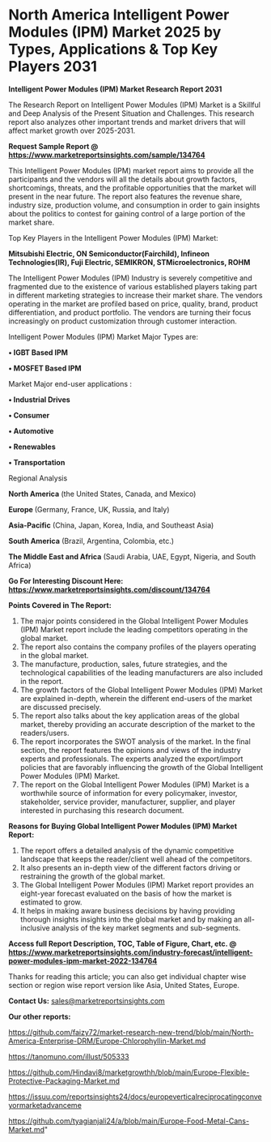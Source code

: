# North America Intelligent Power Modules (IPM) Market 2025 by Types, Applications & Top Key Players 2031

<strong>Intelligent Power Modules (IPM) Market Research Report 2031</strong>

The Research Report on Intelligent Power Modules (IPM) Market is a Skillful and Deep Analysis of the Present Situation and Challenges. This research report also analyzes other important trends and market drivers that will affect market growth over 2025-2031.

<strong>Request Sample Report @ <a href=https://www.marketreportsinsights.com/sample/134764>https://www.marketreportsinsights.com/sample/134764</a></strong>

This Intelligent Power Modules (IPM) market report aims to provide all the participants and the vendors will all the details about growth factors, shortcomings, threats, and the profitable opportunities that the market will present in the near future. The report also features the revenue share, industry size, production volume, and consumption in order to gain insights about the politics to contest for gaining control of a large portion of the market share.

Top Key Players in the Intelligent Power Modules (IPM) Market:

<strong>Mitsubishi Electric, ON Semiconductor(Fairchild), Infineon Technologies(IR), Fuji Electric, SEMIKRON, STMicroelectronics, ROHM</strong>

The Intelligent Power Modules (IPM) Industry is severely competitive and fragmented due to the existence of various established players taking part in different marketing strategies to increase their market share. The vendors operating in the market are profiled based on price, quality, brand, product differentiation, and product portfolio. The vendors are turning their focus increasingly on product customization through customer interaction.

Intelligent Power Modules (IPM) Market Major Types are:

<strong>• IGBT Based IPM

• MOSFET Based IPM</strong>

Market Major end-user applications :

<strong>• Industrial Drives

• Consumer

• Automotive

• Renewables

• Transportation</strong>

Regional Analysis

</u><strong><b>North America</b></strong> (the United States, Canada, and Mexico)

<strong><b>Europe </b></strong>(Germany, France, UK, Russia, and Italy)

<strong><b>Asia-Pacific</b></strong> (China, Japan, Korea, India, and Southeast Asia)

<strong><b>South America</b></strong> (Brazil, Argentina, Colombia, etc.)

<strong><b>The Middle East and Africa</b></strong> (Saudi Arabia, UAE, Egypt, Nigeria, and South Africa)

<strong>Go For Interesting Discount Here: <a href=https://www.marketreportsinsights.com/discount/134764>https://www.marketreportsinsights.com/discount/134764</a></strong>

<strong>Points Covered in The Report:</strong>
<ol>
  <li>The major points considered in the Global Intelligent Power Modules (IPM) Market report include the leading competitors operating in the global market.</li>
  <li>The report also contains the company profiles of the players operating in the global market.</li>
  <li>The manufacture, production, sales, future strategies, and the technological capabilities of the leading manufacturers are also included in the report.</li>
  <li>The growth factors of the Global Intelligent Power Modules (IPM) Market are explained in-depth, wherein the different end-users of the market are discussed precisely.</li>
  <li>The report also talks about the key application areas of the global market, thereby providing an accurate description of the market to the readers/users.</li>
  <li>The report incorporates the SWOT analysis of the market. In the final section, the report features the opinions and views of the industry experts and professionals. The experts analyzed the export/import policies that are favorably influencing the growth of the Global Intelligent Power Modules (IPM) Market.</li>
  <li>The report on the Global Intelligent Power Modules (IPM) Market is a worthwhile source of information for every policymaker, investor, stakeholder, service provider, manufacturer, supplier, and player interested in purchasing this research document.</li>
</ol>
<strong>Reasons for Buying Global Intelligent Power Modules (IPM) Market Report:</strong>

<ol>
  <li>The report offers a detailed analysis of the dynamic competitive landscape that keeps the reader/client well ahead of the competitors.</li>
  <li>It also presents an in-depth view of the different factors driving or restraining the growth of the global market.</li>
  <li>The Global Intelligent Power Modules (IPM) Market report provides an eight-year forecast evaluated on the basis of how the market is estimated to grow.</li>
  <li>It helps in making aware business decisions by having providing thorough insights insights into the global market and by making an all-inclusive analysis of the key market segments and sub-segments.</li>
</ol>
<strong>Access full Report Description, TOC, Table of Figure, Chart, etc. @ <a href=https://www.marketreportsinsights.com/industry-forecast/intelligent-power-modules-ipm-market-2022-134764>https://www.marketreportsinsights.com/industry-forecast/intelligent-power-modules-ipm-market-2022-134764</a></strong>


Thanks for reading this article; you can also get individual chapter wise section or region wise report version like Asia, United States, Europe.

<strong>Contact Us:</strong>
sales@marketreportsinsights.com

<strong>Our other reports:</strong>

<a href=https://github.com/faizy72/market-research-new-trend/blob/main/North-America-Enterprise-DRM/Europe-Chlorophyllin-Market.md>https://github.com/faizy72/market-research-new-trend/blob/main/North-America-Enterprise-DRM/Europe-Chlorophyllin-Market.md</a>

<a href=https://tanomuno.com/illust/505333>https://tanomuno.com/illust/505333</a>

<a href=https://github.com/Hindavi8/marketgrowthh/blob/main/Europe-Flexible-Protective-Packaging-Market.md>https://github.com/Hindavi8/marketgrowthh/blob/main/Europe-Flexible-Protective-Packaging-Market.md</a>

<a href=https://issuu.com/reportsinsights24/docs/europeverticalreciprocatingconveyormarketadvanceme>https://issuu.com/reportsinsights24/docs/europeverticalreciprocatingconveyormarketadvanceme</a>

<a href=https://github.com/tyagianjali24/a/blob/main/Europe-Food-Metal-Cans-Market.md>https://github.com/tyagianjali24/a/blob/main/Europe-Food-Metal-Cans-Market.md</a>"
